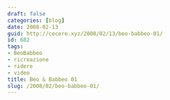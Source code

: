 ```yaml
---
draft: false
categories: [blog]
date: 2008-02-13
guid: http://cecere.xyz/2008/02/13/beo-babbeo-01/
id: 682
tags:
- BeoBabbeo
- ricreazione
- ridere
- video
title: Beo & Babbeo 01
slug: /2008/02/beo-babbeo-01/
---
```


